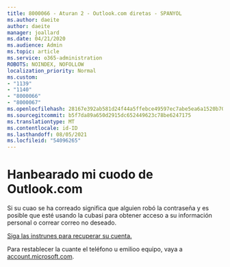 ```yaml
---
title: 8000066 - Aturan 2 - Outlook.com diretas - SPANYOL
ms.author: daeite
author: daeite
manager: joallard
ms.date: 04/21/2020
ms.audience: Admin
ms.topic: article
ms.service: o365-administration
ROBOTS: NOINDEX, NOFOLLOW
localization_priority: Normal
ms.custom:
- "1139"
- "1140"
- "8000066"
- "8000067"
ms.openlocfilehash: 28167e392ab581d24f44a5ffebce49597ec7abe5ea6a1520b70d99382bbb6e2b
ms.sourcegitcommit: b5f7da89a650d2915dc652449623c78be6247175
ms.translationtype: MT
ms.contentlocale: id-ID
ms.lasthandoff: 08/05/2021
ms.locfileid: "54096265"
---
```

# <a name="han-pirateado-mi-cuenta-de-outlookcom"></a>Hanbearado mi cuodo de Outlook.com

Si su cuao se ha correado significa que alguien robó la contraseña y es posible que esté usando la cubasi para obtener acceso a su información personal o correar correo no deseado.

[Siga las instrunes para recuperar su cuenta.](https://support.office.com/es-es/article/han-pirateado-mi-cuenta-de-outlook-com-35993ac5-ac2f-494e-aacb-5232dda453d8?ui=es-ES&rs=es-ES&ad=ES?wt.mc_id=Office_Outlook_com_Alchemy)

Para restablecer la cuante el teléfono u emilioo equipo, vaya a [account.microsoft.com](https://go.microsoft.com/fwlink/p/?linkid=836814).